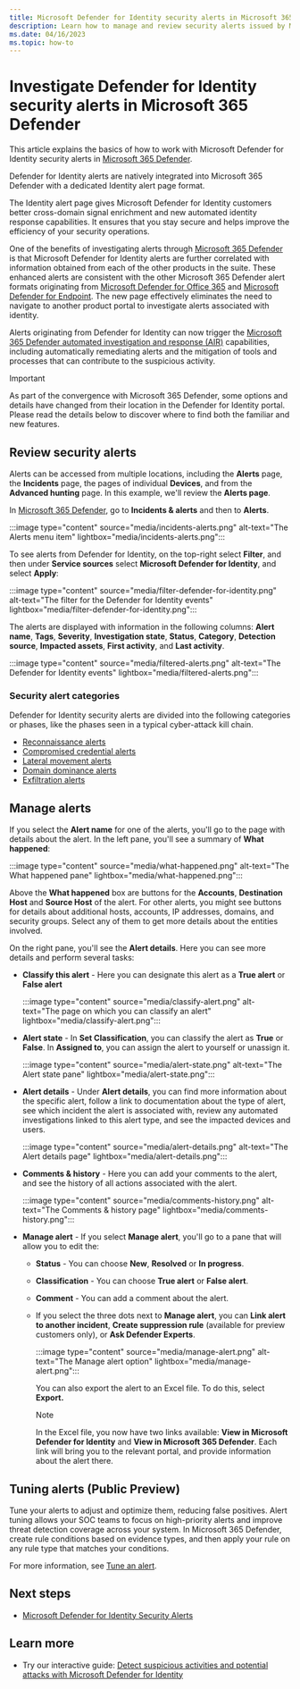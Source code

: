 ```yaml
---
title: Microsoft Defender for Identity security alerts in Microsoft 365 Defender
description: Learn how to manage and review security alerts issued by Microsoft Defender for Identity in Microsoft 365 Defender
ms.date: 04/16/2023
ms.topic: how-to
---
```


# Investigate Defender for Identity security alerts in Microsoft 365 Defender

This article explains the basics of how to work with Microsoft Defender for Identity security alerts in [Microsoft 365 Defender](/microsoft-365/security/defender/overview-security-center).

Defender for Identity alerts are natively integrated into Microsoft 365 Defender with a dedicated Identity alert page format.

The Identity alert page gives Microsoft Defender for Identity customers better cross-domain signal enrichment and new automated identity response capabilities. It ensures that you stay secure and helps improve the efficiency of your security operations.

One of the benefits of investigating alerts through [Microsoft 365 Defender](/microsoft-365/security/defender/microsoft-365-defender) is that Microsoft Defender for Identity alerts are further correlated with information obtained from each of the other products in the suite. These enhanced alerts are consistent with the other Microsoft 365 Defender alert formats originating from [Microsoft Defender for Office 365](/microsoft-365/security/office-365-security) and [Microsoft Defender for Endpoint](/microsoft-365/security/defender-endpoint). The new page effectively eliminates the need to navigate to another product portal to investigate alerts associated with identity.

Alerts originating from Defender for Identity can now trigger the [Microsoft 365 Defender automated investigation and response (AIR)](/microsoft-365/security/defender/m365d-autoir) capabilities, including automatically remediating alerts and the mitigation of tools and processes that can contribute to the suspicious activity.

> [!IMPORTANT]
> As part of the convergence with Microsoft 365 Defender, some options and details have changed from their location in the Defender for Identity portal. Please read the details below to discover where to find both the familiar and new features.

## Review security alerts

Alerts can be accessed from multiple locations, including the **Alerts** page, the **Incidents** page, the pages of individual **Devices**, and from the **Advanced hunting** page. In this example, we'll review the **Alerts page**.

In [Microsoft 365 Defender](https://security.microsoft.com), go to **Incidents & alerts** and then to **Alerts**.

:::image type="content" source="media/incidents-alerts.png" alt-text="The Alerts menu item" lightbox="media/incidents-alerts.png":::

To see alerts from Defender for Identity, on the top-right select **Filter**, and then under **Service sources** select **Microsoft Defender for Identity**, and select **Apply**:

:::image type="content" source="media/filter-defender-for-identity.png" alt-text="The filter for the Defender for Identity events" lightbox="media/filter-defender-for-identity.png":::

The alerts are displayed with information in the following columns: **Alert name**, **Tags**, **Severity**, **Investigation state**, **Status**, **Category**, **Detection source**, **Impacted assets**, **First activity**, and **Last activity**.

:::image type="content" source="media/filtered-alerts.png" alt-text="The Defender for Identity events" lightbox="media/filtered-alerts.png":::

### Security alert categories

Defender for Identity security alerts are divided into the following categories or phases, like the phases seen in a typical cyber-attack kill chain.

- [Reconnaissance alerts](reconnaissance-alerts.md)
- [Compromised credential alerts](compromised-credentials-alerts.md)
- [Lateral movement alerts](lateral-movement-alerts.md)
- [Domain dominance alerts](domain-dominance-alerts.md)
- [Exfiltration alerts](exfiltration-alerts.md)

## Manage alerts

If you select the **Alert name** for one of the alerts, you'll go to the page with details about the alert. In the left pane, you'll see a summary of **What happened**:

:::image type="content" source="media/what-happened.png" alt-text="The What happened pane" lightbox="media/what-happened.png":::

Above the **What happened** box are buttons for the **Accounts**, **Destination Host** and **Source Host** of the alert. For other alerts, you might see buttons for details about additional hosts, accounts, IP addresses, domains, and security groups. Select any of them to get more details about the entities involved.

On the right pane, you'll see the **Alert details**. Here you can see more details and perform several tasks:

- **Classify this alert** - Here you can designate this alert as a **True alert** or **False alert**

    :::image type="content" source="media/classify-alert.png" alt-text="The page on which you can classify an alert" lightbox="media/classify-alert.png":::

- **Alert state** - In **Set Classification**, you can classify the alert as **True** or **False**. In **Assigned to**, you can assign the alert to yourself or unassign it.

    :::image type="content" source="media/alert-state.png" alt-text="The Alert state pane" lightbox="media/alert-state.png":::

- **Alert details** - Under **Alert details**, you can find more information about the specific alert, follow a link to documentation about the type of alert, see which incident the alert is associated with, review any automated investigations linked to this alert type, and see the impacted devices and users.

   :::image type="content" source="media/alert-details.png" alt-text="The Alert details page" lightbox="media/alert-details.png":::

- **Comments & history** - Here you can add your comments to the alert, and see the history of all actions associated with the alert.

    :::image type="content" source="media/comments-history.png" alt-text="The Comments & history page" lightbox="media/comments-history.png":::

- **Manage alert** - If you select **Manage alert**, you'll go to a pane that will allow you to edit the:
  - **Status** - You can choose **New**, **Resolved** or **In progress**.
  - **Classification** - You can choose **True alert** or **False alert**.
  - **Comment** - You can add a comment about the alert.

  - If you select the three dots next to **Manage alert**, you can **Link alert to another incident**, **Create suppression rule** (available for preview customers only), or **Ask Defender Experts**.

    :::image type="content" source="media/manage-alert.png" alt-text="The Manage alert option" lightbox="media/manage-alert.png":::

    You can also export the alert to an Excel file. To do this, select **Export.**

    > [!NOTE]
    > In the Excel file, you now have two links available: **View in Microsoft Defender for Identity** and **View in Microsoft 365 Defender**. Each link will bring you to the relevant portal, and provide information about the alert there.

## Tuning alerts (Public Preview)

Tune your alerts to adjust and optimize them, reducing false positives. Alert tuning allows your SOC teams to focus on high-priority alerts and improve threat detection coverage across your system. In Microsoft 365 Defender, create rule conditions based on evidence types, and then apply your rule on any rule type that matches your conditions. 

For more information, see [Tune an alert](/microsoft-365/security/defender/investigate-alerts#public-preview-tune-an-alert).

## Next steps

- [Microsoft Defender for Identity Security Alerts](alerts-overview.md)

## Learn more

- Try our interactive guide: [Detect suspicious activities and potential attacks with Microsoft Defender for Identity](https://mslearn.cloudguides.com/guides/Detect%20suspicious%20activities%20and%20potential%20attacks%20with%20Microsoft%20Defender%20for%20Identity)


